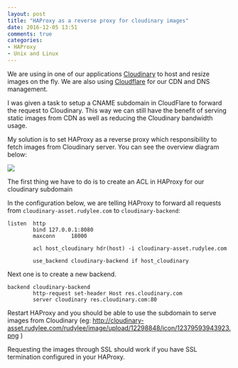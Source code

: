 ```yaml
---
layout: post
title: "HAProxy as a reverse proxy for cloudinary images"
date: 2016-12-05 13:51
comments: true
categories:
- HAProxy
- Unix and Linux
---
```


We are using in one of our applications [Cloudinary](http://cloudinary.com/) to host and resize images on the fly. We are also using [Cloudflare](http://www.cloudflare.com) for our CDN and DNS management.

I was given a task to setup a CNAME subdomain in CloudFlare to forward the request to Cloudinary. This way we can still have the benefit of serving static images from CDN as well as reducing the Cloudinary bandwidth usage.

My solution is to set HAProxy as a reverse proxy which responsibility to fetch images from Cloudinary server. You can see the overview diagram below:

[![](/images/posts/HAProxy-as-a-reverse-proxy.png)](/images/posts/HAProxy-as-a-reverse-proxy.png)

The first thing we have to do is to create an ACL in HAProxy for our cloudinary subdomain

In the configuration below, we are telling HAProxy to forward all requests from `cloudinary-asset.rudylee.com` to `cloudinary-backend`:

```
listen  http
        bind 127.0.0.1:8080
        maxconn     18000

        acl host_cloudinary hdr(host) -i cloudinary-asset.rudylee.com

        use_backend cloudinary-backend if host_cloudinary
```


Next one is to create a new backend.

```
backend cloudinary-backend
        http-request set-header Host res.cloudinary.com
        server cloudinary res.cloudinary.com:80
```

Restart HAProxy and you should be able to use the subdomain to serve images from Cloudinary (eg: http://cloudinary-asset.rudylee.com/rudylee/image/upload/12298848/icon/12379593943923.png )

Requesting the images through SSL should work if you have SSL termination configured in your HAProxy.
